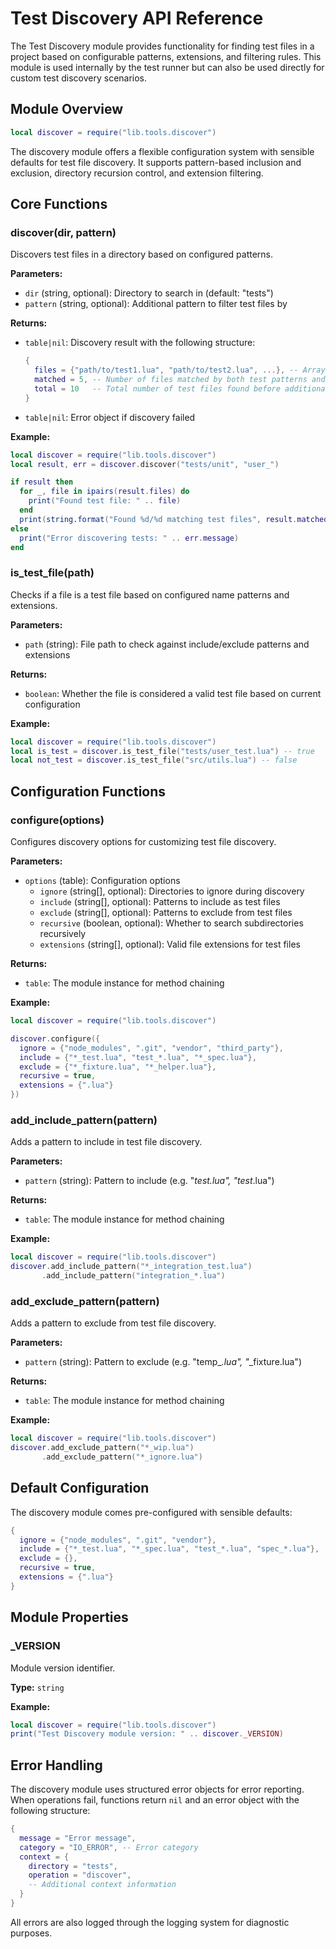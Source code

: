 # Test Discovery API Reference

The Test Discovery module provides functionality for finding test files in a project based on configurable patterns, extensions, and filtering rules. This module is used internally by the test runner but can also be used directly for custom test discovery scenarios.

## Module Overview

```lua
local discover = require("lib.tools.discover")
```

The discovery module offers a flexible configuration system with sensible defaults for test file discovery. It supports pattern-based inclusion and exclusion, directory recursion control, and extension filtering.

## Core Functions

### discover(dir, pattern)

Discovers test files in a directory based on configured patterns.

**Parameters:**
- `dir` (string, optional): Directory to search in (default: "tests")
- `pattern` (string, optional): Additional pattern to filter test files by

**Returns:**
- `table|nil`: Discovery result with the following structure:
  ```lua
  {
    files = {"path/to/test1.lua", "path/to/test2.lua", ...}, -- Array of matched test files
    matched = 5, -- Number of files matched by both test patterns and additional pattern filter
    total = 10   -- Total number of test files found before additional pattern filtering
  }
  ```
- `table|nil`: Error object if discovery failed

**Example:**
```lua
local discover = require("lib.tools.discover")
local result, err = discover.discover("tests/unit", "user_")

if result then
  for _, file in ipairs(result.files) do
    print("Found test file: " .. file)
  end
  print(string.format("Found %d/%d matching test files", result.matched, result.total))
else
  print("Error discovering tests: " .. err.message)
end
```

### is_test_file(path)

Checks if a file is a test file based on configured name patterns and extensions.

**Parameters:**
- `path` (string): File path to check against include/exclude patterns and extensions

**Returns:**
- `boolean`: Whether the file is considered a valid test file based on current configuration

**Example:**
```lua
local discover = require("lib.tools.discover")
local is_test = discover.is_test_file("tests/user_test.lua") -- true
local not_test = discover.is_test_file("src/utils.lua") -- false
```

## Configuration Functions

### configure(options)

Configures discovery options for customizing test file discovery.

**Parameters:**
- `options` (table): Configuration options
  - `ignore` (string[], optional): Directories to ignore during discovery
  - `include` (string[], optional): Patterns to include as test files
  - `exclude` (string[], optional): Patterns to exclude from test files
  - `recursive` (boolean, optional): Whether to search subdirectories recursively
  - `extensions` (string[], optional): Valid file extensions for test files

**Returns:**
- `table`: The module instance for method chaining

**Example:**
```lua
local discover = require("lib.tools.discover")

discover.configure({
  ignore = {"node_modules", ".git", "vendor", "third_party"},
  include = {"*_test.lua", "test_*.lua", "*_spec.lua"},
  exclude = {"*_fixture.lua", "*_helper.lua"},
  recursive = true,
  extensions = {".lua"}
})
```

### add_include_pattern(pattern)

Adds a pattern to include in test file discovery.

**Parameters:**
- `pattern` (string): Pattern to include (e.g. "*_test.lua", "test_*.lua")

**Returns:**
- `table`: The module instance for method chaining

**Example:**
```lua
local discover = require("lib.tools.discover")
discover.add_include_pattern("*_integration_test.lua")
       .add_include_pattern("integration_*.lua")
```

### add_exclude_pattern(pattern)

Adds a pattern to exclude from test file discovery.

**Parameters:**
- `pattern` (string): Pattern to exclude (e.g. "temp_*.lua", "*_fixture.lua")

**Returns:**
- `table`: The module instance for method chaining

**Example:**
```lua
local discover = require("lib.tools.discover")
discover.add_exclude_pattern("*_wip.lua")
       .add_exclude_pattern("*_ignore.lua")
```

## Default Configuration

The discovery module comes pre-configured with sensible defaults:

```lua
{
  ignore = {"node_modules", ".git", "vendor"},
  include = {"*_test.lua", "*_spec.lua", "test_*.lua", "spec_*.lua"},
  exclude = {},
  recursive = true,
  extensions = {".lua"}
}
```

## Module Properties

### _VERSION

Module version identifier.

**Type:** `string`

**Example:**
```lua
local discover = require("lib.tools.discover")
print("Test Discovery module version: " .. discover._VERSION)
```

## Error Handling

The discovery module uses structured error objects for error reporting. When operations fail, functions return `nil` and an error object with the following structure:

```lua
{
  message = "Error message",
  category = "IO_ERROR", -- Error category
  context = {
    directory = "tests",
    operation = "discover",
    -- Additional context information
  }
}
```

All errors are also logged through the logging system for diagnostic purposes.